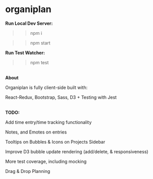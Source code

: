 # organiplan

<b>Run Local Dev Server:</b>

>> npm i

>> npm start


<b>Run Test Watcher:</b>

>> npm test

<br />
<b>About</b>

Organiplan is fully client-side built with:

React-Redux, Bootstrap, Sass, D3
+
Testing with Jest

<br />
<b>TODO:</b>

Add time entry/time tracking functionality

Notes, and Emotes on entries

Tooltips on Bubbles & Icons on Projects Sidebar

Improve D3 bubble update rendering (add/delete, & responsiveness)

More test coverage, including mocking

Drag & Drop Planning
